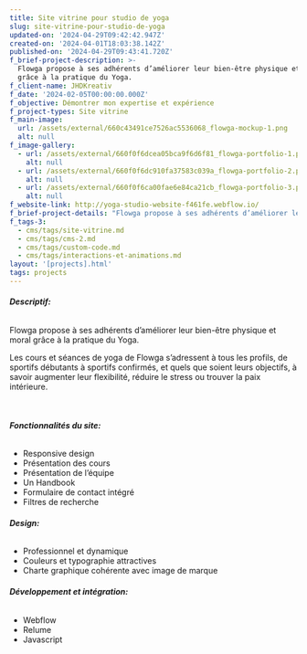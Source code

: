 ```yaml
---
title: Site vitrine pour studio de yoga
slug: site-vitrine-pour-studio-de-yoga
updated-on: '2024-04-29T09:42:42.947Z'
created-on: '2024-04-01T18:03:38.142Z'
published-on: '2024-04-29T09:43:41.720Z'
f_brief-project-description: >-
  Flowga propose à ses adhérents d’améliorer leur bien-être physique et moral
  grâce à la pratique du Yoga.
f_client-name: JHDKreativ
f_date: '2024-02-05T00:00:00.000Z'
f_objective: Démontrer mon expertise et expérience
f_project-types: Site vitrine
f_main-image:
  url: /assets/external/660c43491ce7526ac5536068_flowga-mockup-1.png
  alt: null
f_image-gallery:
  - url: /assets/external/660f0f6dcea05bca9f6d6f81_flowga-portfolio-1.png
    alt: null
  - url: /assets/external/660f0f6dc910fa37583c039a_flowga-portfolio-2.png
    alt: null
  - url: /assets/external/660f0f6ca00fae6e84ca21cb_flowga-portfolio-3.png
    alt: null
f_website-link: http://yoga-studio-website-f461fe.webflow.io/
f_brief-project-details: "Flowga propose à ses adhérents d’améliorer leur bien-être physique et moral grâce à la pratique du Yoga.Les cours et séances de yoga de Flowga s’adressent à tous les profils, de sportifs débutants à sportifs confirmés, et quels que soient leurs objectifs, à savoir augmenter leur flexibilité, réduire le stress ou trouver la paix intérieure.\_‍Fonctionnalités du site:Responsive designPrésentation des coursPrésentation de l’équipeUn Handbook\_Formulaire de contact intégréFiltres de rechercheDesign:Professionnel et dynamiqueCouleurs et typographie attractivesCharte graphique cohérente avec image de marqueDéveloppement et intégration:WebflowRelumeJavascript"
f_tags-3:
  - cms/tags/site-vitrine.md
  - cms/tags/cms-2.md
  - cms/tags/custom-code.md
  - cms/tags/interactions-et-animations.md
layout: '[projects].html'
tags: projects
---
```


###### **Descriptif:**

Flowga propose à ses adhérents d’améliorer leur bien-être physique et moral grâce à la pratique du Yoga.

Les cours et séances de yoga de Flowga s’adressent à tous les profils, de sportifs débutants à sportifs confirmés, et quels que soient leurs objectifs, à savoir augmenter leur flexibilité, réduire le stress ou trouver la paix intérieure. 

‍

###### **Fonctionnalités du site:**

*   Responsive design
*   Présentation des cours
*   Présentation de l’équipe
*   Un Handbook 
*   Formulaire de contact intégré
*   Filtres de recherche

###### **Design:**

*   Professionnel et dynamique
*   Couleurs et typographie attractives
*   Charte graphique cohérente avec image de marque

###### **Développement et intégration:**

*   Webflow
*   Relume
*   Javascript

‍

